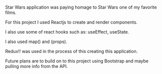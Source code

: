 Star Wars application was paying homage to Star Wars one of my favorite films. 

For this project I used Reactjs to create and render components. 

I also use some of react hooks such as: useEffect, useState.

I also used map() and (props).  

Redux!! was used in the process of this creating this application.  

Future plans are to build on to this project using Bootstrap and maybe pulling more info from the API. 
